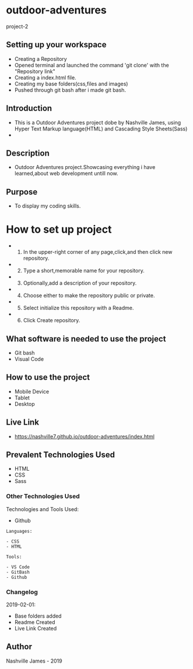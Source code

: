 # outdoor-adventures
project-2

## Setting up your workspace

- Creating a Repository
- Opened terminal and launched the command 'git clone' with the "Repository link"
- Creating a index.html file.
- Creating my base folders(css,files and images)
- Pushed through git bash after i made git bash.

## Introduction

- This is a Outdoor Adventures project dobe by Nashville James, using Hyper Text Markup language(HTML) and Cascading Style Sheets(Sass)
-

## Description

- Outdoor Adventures project.Showcasing everything i have learned,about web development untill now.

## Purpose

- To display my coding skills.

# How to set up project
- 1) In the upper-right corner of any page,click,and then click new repository.
- 2) Type a short,memorable name for your repository.
- 3) Optionally,add a description of your repository.
- 4) Choose either to make the repository public or private.
- 5) Select initialize this repository with a Readme.
- 6) Click Create repository.

## What software is needed to use the project
- Git bash
- Visual Code

## How to use the project

- Mobile Device
- Tablet
- Desktop

## Live Link
- https://nashville7.github.io/outdoor-adventures/index.html

## Prevalent Technologies Used

 - HTML
 - CSS
 - Sass
 
### Other Technologies Used

Technologies and Tools Used:
- Github

```
Languages:

- CSS
- HTML

Tools:

- VS Code
- GitBash
- Github

```

### Changelog

2019-02-01:
- Base folders added
- Readme Created
- Live Link Created

## Author

Nashville James - 2019






